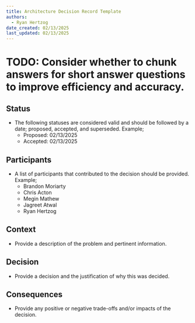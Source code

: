```yaml
---
title: Architecture Decision Record Template
authors:
  - Ryan Hertzog
date_created: 02/13/2025
last_updated: 02/13/2025
---
```


# TODO: Consider whether to chunk answers for short answer questions to improve efficiency and accuracy.

## Status

- The following statuses are considered valid and should be followed by a date; proposed, accepted, and superseded. Example;
  - Proposed: 02/13/2025
  - Accepted: 02/13/2025

## Participants

- A list of participants that contributed to the decision should be provided. Example;
  - Brandon Moriarty
  - Chris Acton
  - Megin Mathew
  - Jagreet Atwal
  - Ryan Hertzog

## Context

- Provide a description of the problem and pertinent information.

## Decision

- Provide a decision and the justification of why this was decided.

## Consequences

- Provide any positive or negative trade-offs and/or impacts of the decision.
